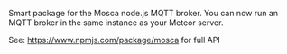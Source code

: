 

Smart package for the Mosca node.js MQTT broker.
You can now run an MQTT broker in the same instance
as your Meteor server.

See: https://www.npmjs.com/package/mosca for full API


